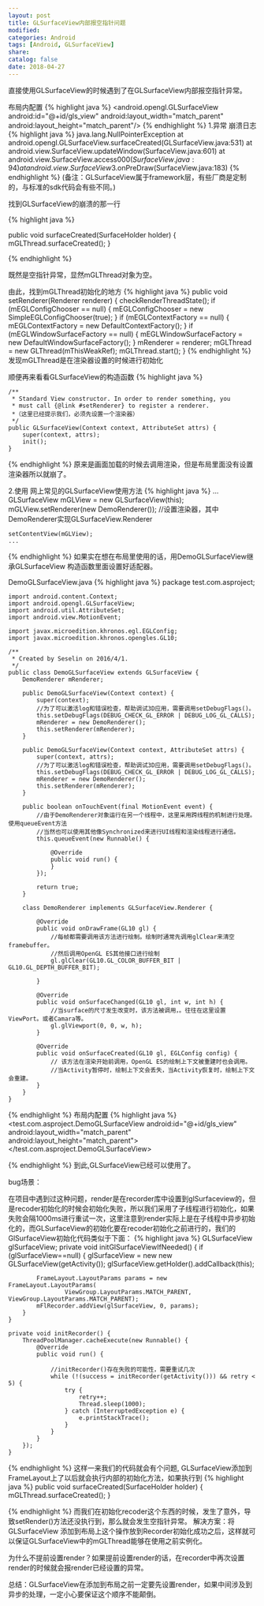 ```yaml
---
layout: post
title: GLSurfaceView内部报空指针问题
modified:
categories: Android
tags: [Android, GLSurfaceView]
share:
catalog: false
date: 2018-04-27
---
```


直接使用GLSurfaceView的时候遇到了在GLSurfaceView内部报空指针异常。

布局内配置
{% highlight java %}
<android.opengl.GLSurfaceView
    android:id="@+id/gls_view"
    android:layout_width="match_parent"
    android:layout_height="match_parent"/>
{% endhighlight %}
1.异常
崩溃日志
{% highlight java %}
java.lang.NullPointerException
  at android.opengl.GLSurfaceView.surfaceCreated(GLSurfaceView.java:531)
  at android.view.SurfaceView.updateWindow(SurfaceView.java:601)
  at android.view.SurfaceView.access$000(SurfaceView.java:94)
  at android.view.SurfaceView$3.onPreDraw(SurfaceView.java:183)
{% endhighlight %}
(备注：GLSurfaceView属于framework层，有些厂商是定制的，与标准的sdk代码会有些不同。)

找到GLSurfaceView的崩溃的那一行

{% highlight java %}

public void surfaceCreated(SurfaceHolder holder) {
    mGLThread.surfaceCreated();
}

{% endhighlight %}

既然是空指针异常，显然mGLThread对象为空。

由此，找到mGLThread初始化的地方
{% highlight java %}
public void setRenderer(Renderer renderer) {
    checkRenderThreadState();
    if (mEGLConfigChooser == null) {
        mEGLConfigChooser = new SimpleEGLConfigChooser(true);
    }
    if (mEGLContextFactory == null) {
        mEGLContextFactory = new DefaultContextFactory();
    }
    if (mEGLWindowSurfaceFactory == null) {
        mEGLWindowSurfaceFactory = new DefaultWindowSurfaceFactory();
    }
    mRenderer = renderer;
    mGLThread = new GLThread(mThisWeakRef);
    mGLThread.start();
}
{% endhighlight %}
发现mGLThread是在渲染器设置的时候进行初始化

顺便再来看看GLSurfaceView的构造函数
{% highlight java %}

    /**
     * Standard View constructor. In order to render something, you
     * must call {@link #setRenderer} to register a renderer.
     *（这里已经提示我们，必须先设置一个渲染器）
     */
    public GLSurfaceView(Context context, AttributeSet attrs) {
        super(context, attrs);
        init();
    }

{% endhighlight %}
原来是画面加载的时候去调用渲染，但是布局里面没有设置渲染器所以就崩了。


2.使用
网上常见的GLSurfaceView使用方法
{% highlight java %}
    ...
    GLSurfaceView mGLView = new GLSurfaceView(this); 
    mGLView.setRenderer(new DemoRenderer()); 
    //设置渲染器，其中DemoRenderer实现GLSurfaceView.Renderer

    setContentView(mGLView);
    ...
{% endhighlight %}
如果实在想在布局里使用的话，用DemoGLSurfaceView继承GLSurfaceView 
构造函数里面设置好适配器。

DemoGLSurfaceView.java
{% highlight java %}
    package test.com.asproject;
    
    import android.content.Context;
    import android.opengl.GLSurfaceView;
    import android.util.AttributeSet;
    import android.view.MotionEvent;
    
    import javax.microedition.khronos.egl.EGLConfig;
    import javax.microedition.khronos.opengles.GL10;

    /**
     * Created by Seselin on 2016/4/1.
     */
    public class DemoGLSurfaceView extends GLSurfaceView {
        DemoRenderer mRenderer;
        
        public DemoGLSurfaceView(Context context) {
            super(context);
            //为了可以激活log和错误检查，帮助调试3D应用，需要调用setDebugFlags()。
            this.setDebugFlags(DEBUG_CHECK_GL_ERROR | DEBUG_LOG_GL_CALLS);
            mRenderer = new DemoRenderer();
            this.setRenderer(mRenderer);
        }
    
        public DemoGLSurfaceView(Context context, AttributeSet attrs) {
            super(context, attrs);
            //为了可以激活log和错误检查，帮助调试3D应用，需要调用setDebugFlags()。
            this.setDebugFlags(DEBUG_CHECK_GL_ERROR | DEBUG_LOG_GL_CALLS);
            mRenderer = new DemoRenderer();
            this.setRenderer(mRenderer);
        }
    
        public boolean onTouchEvent(final MotionEvent event) {
            //由于DemoRenderer对象运行在另一个线程中，这里采用跨线程的机制进行处理。使用queueEvent方法
            //当然也可以使用其他像Synchronized来进行UI线程和渲染线程进行通信。
            this.queueEvent(new Runnable() {
    
                @Override
                public void run() {
                }
            });
    
            return true;
        }
    
        class DemoRenderer implements GLSurfaceView.Renderer {
    
            @Override
            public void onDrawFrame(GL10 gl) {
                //每帧都需要调用该方法进行绘制。绘制时通常先调用glClear来清空framebuffer。
                //然后调用OpenGL ES其他接口进行绘制
                gl.glClear(GL10.GL_COLOR_BUFFER_BIT | GL10.GL_DEPTH_BUFFER_BIT);
    
            }
    
            @Override
            public void onSurfaceChanged(GL10 gl, int w, int h) {
                //当surface的尺寸发生改变时，该方法被调用，。往往在这里设置ViewPort。或者Camara等。
                gl.glViewport(0, 0, w, h);
            }
    
            @Override
            public void onSurfaceCreated(GL10 gl, EGLConfig config) {
                // 该方法在渲染开始前调用，OpenGL ES的绘制上下文被重建时也会调用。
                //当Activity暂停时，绘制上下文会丢失，当Activity恢复时，绘制上下文会重建。
            }
        }
    }
{% endhighlight %}
布局内配置
{% highlight java %}
    <test.com.asproject.DemoGLSurfaceView
        android:id="@+id/gls_view"
        android:layout_width="match_parent"
        android:layout_height="match_parent">
    </test.com.asproject.DemoGLSurfaceView>

{% endhighlight %}
到此,GLSurfaceView已经可以使用了。

bug场景：
    
在项目中遇到过这种问题，render是在recorder库中设置到glSurfaceview的，但是recoder初始化的时候会初始化失败，所以我们采用了子线程进行初始化，如果失败会隔1000ms进行重试一次，这里注意到render实际上是在子线程中异步初始化的，而GLSurfaceView的初始化要在recoder初始化之前进行的，我们的GlSurfaceView初始化代码类似于下面：
{% highlight java %}
    GLSurfaceView glSurfaceView;
    private void initGlSurfaceViewIfNeeded() {
        if (glSurfaceView==null) {
            glSurfaceView = new new GLSurfaceView(getActivity());
            glSurfaceView.getHolder().addCallback(this);
            
            FrameLayout.LayoutParams params = new FrameLayout.LayoutParams(
                    ViewGroup.LayoutParams.MATCH_PARENT, ViewGroup.LayoutParams.MATCH_PARENT);
            mFlRecorder.addView(glSurfaceView, 0, params);
        }
    }
    
    private void initRecorder() {
        ThreadPoolManager.cacheExecute(new Runnable() {
            @Override
            public void run() {
            
                //initRecorder()存在失败的可能性，需要重试几次
                while (!(success = initRecorder(getActivity())) && retry < 5) {
                    try {
                        retry++;
                        Thread.sleep(1000);
                    } catch (InterruptedException e) {
                        e.printStackTrace();
                    }
                }
            }
        });
    }
{% endhighlight %}
这样一来我们的代码就会有个问题, GLSurfaceView添加到FrameLayout上了以后就会执行内部的初始化方法，如果执行到
{% highlight java %}
    public void surfaceCreated(SurfaceHolder holder) {
        mGLThread.surfaceCreated();
    }

{% endhighlight %}
而我们在初始化recoder这个东西的时候，发生了意外，导致setRender()方法还没执行到，那么就会发生空指针异常。
解决方案：将GLSurfaceView 添加到布局上这个操作放到Recorder初始化成功之后，这样就可以保证GLSurfaceView中的mGLThread能够在使用之前实例化。

为什么不提前设置render？如果提前设置render的话，在recorder中再次设置render的时候就会报render已经设置的异常。

总结：GLSurfaceView在添加到布局之前一定要先设置render，如果中间涉及到异步的处理，一定小心要保证这个顺序不能颠倒。

